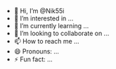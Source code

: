 - 👋 Hi, I’m @Nik55i
- 👀 I’m interested in ...
- 🌱 I’m currently learning ...
- 💞️ I’m looking to collaborate on ...
- 📫 How to reach me ...
- 😄 Pronouns: ...
- ⚡ Fun fact: ...

<!---
Nik55i/Nik55i is a ✨ special ✨ repository because its `README.md` (this file) appears on your GitHub profile.
You can click the Preview link to take a look at your changes.
--->
